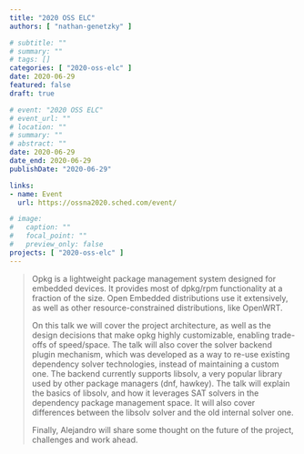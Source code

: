 ```yaml
---
title: "2020 OSS ELC"
authors: [ "nathan-genetzky" ]

# subtitle: ""
# summary: ""
# tags: []
categories: [ "2020-oss-elc" ]
date: 2020-06-29
featured: false
draft: true

# event: "2020 OSS ELC"
# event_url: ""
# location: ""
# summary: ""
# abstract: ""
date: 2020-06-29
date_end: 2020-06-29
publishDate: "2020-06-29"

links:
- name: Event
  url: https://ossna2020.sched.com/event/

# image:
#   caption: ""
#   focal_point: ""
#   preview_only: false
projects: [ "2020-oss-elc" ]
---
```


> Opkg is a lightweight package management system designed for embedded devices. It provides most of dpkg/rpm functionality at a fraction of the size. Open Embedded distributions use it extensively, as well as other resource-constrained distributions, like OpenWRT.
>
> On this talk we will cover the project architecture, as well as the design decisions that make opkg highly customizable, enabling trade-offs of speed/space. The talk will also cover the solver backend plugin mechanism, which was developed as a way to re-use existing dependency solver technologies, instead of maintaining a custom one. The backend currently supports libsolv, a very popular library used by other package managers (dnf, hawkey). The talk will explain the basics of libsolv, and how it leverages SAT solvers in the dependency package management space. It will also cover differences between the libsolv solver and the old internal solver one.
>
> Finally, Alejandro will share some thought on the future of the project, challenges and work ahead.
